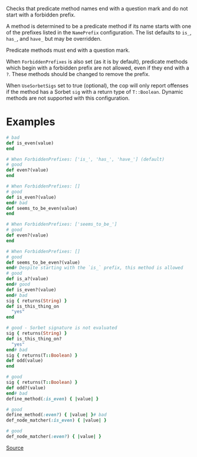 
Checks that predicate method names end with a question mark and
do not start with a forbidden prefix.

A method is determined to be a predicate method if its name starts with
one of the prefixes listed in the `NamePrefix` configuration. The list
defaults to `is_`, `has_`, and `have_` but may be overridden.

Predicate methods must end with a question mark.

When `ForbiddenPrefixes` is also set (as it is by default), predicate
methods which begin with a forbidden prefix are not allowed, even if
they end with a `?`. These methods should be changed to remove the
prefix.

When `UseSorbetSigs` set to true (optional), the cop will only report
offenses if the method has a Sorbet `sig` with a return type of
`T::Boolean`. Dynamic methods are not supported with this configuration.

# Examples

```ruby
# bad
def is_even(value)
end

# When ForbiddenPrefixes: ['is_', 'has_', 'have_'] (default)
# good
def even?(value)
end

# When ForbiddenPrefixes: []
# good
def is_even?(value)
end# bad
def seems_to_be_even(value)
end

# When ForbiddenPrefixes: ['seems_to_be_']
# good
def even?(value)
end

# When ForbiddenPrefixes: []
# good
def seems_to_be_even?(value)
end# Despite starting with the `is_` prefix, this method is allowed
# good
def is_a?(value)
end# good
def is_even?(value)
end# bad
sig { returns(String) }
def is_this_thing_on
  "yes"
end

# good - Sorbet signature is not evaluated
sig { returns(String) }
def is_this_thing_on?
  "yes"
end# bad
sig { returns(T::Boolean) }
def odd(value)
end

# good
sig { returns(T::Boolean) }
def odd?(value)
end# bad
define_method(:is_even) { |value| }

# good
define_method(:even?) { |value| }# bad
def_node_matcher(:is_even) { |value| }

# good
def_node_matcher(:even?) { |value| }
```

[Source](http://www.rubydoc.info/gems/rubocop/RuboCop/Cop/Naming/PredicateName)